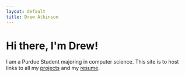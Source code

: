 ```yaml
---
layout: default
title: Drew Atkinson
---
```


# Hi there, I\'m Drew!
I am a Purdue Student majoring in computer science. This site is to host links to all my [projects](/projects) and my [resume](/resumes/fall15.docx).
